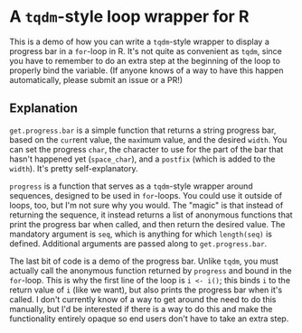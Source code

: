 # A `tqdm`-style loop wrapper for R

This is a demo of how you can write a `tqdm`-style wrapper to display a progress bar in a `for`-loop in R. It's not quite as convenient as `tqdm`, since you have to remember to do an extra step at the beginning of the loop to properly bind the variable. (If anyone knows of a way to have this happen automatically, please submit an issue or a PR!)

## Explanation

`get.progress.bar` is a simple function that returns a string progress bar, based on the `cur`rent value, the `max`imum value, and the desired `width`. You can set the progress `char`, the character to use for the part of the bar that hasn't happened yet (`space_char`), and a `postfix` (which is added to the `width`). It's pretty self-explanatory.

`progress` is a function that serves as a `tqdm`-style wrapper around sequences, designed to be used in `for`-loops. You could use it outside of loops, too, but I'm not sure why you would. The "magic" is that instead of returning the sequence, it instead returns a list of anonymous functions that print the progress bar when called, and then return the desired value. The mandatory argument is `seq`, which is anything for which `length(seq)` is defined. Additional arguments are passed along to `get.progress.bar`.

The last bit of code is a demo of the progress bar. Unlike `tqdm`, you must actually call the anonymous function returned by `progress` and bound in the `for`-loop. This is why the first line of the loop is `i <- i()`; this binds `i` to the return value of `i` (like we want), but also prints the progress bar when it's called. I don't currently know of a way to get around the need to do this manually, but I'd be interested if there is a way to do this and make the functionality entirely opaque so end users don't have to take an extra step.
